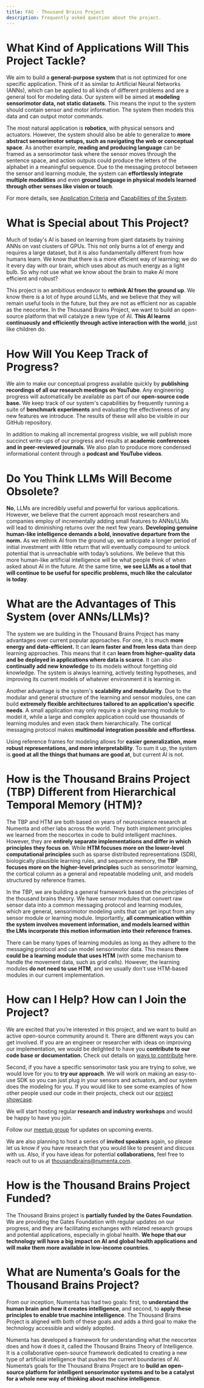 ```yaml
---
title: FAQ - Thousand Brains Project
description: Frequently asked question about the project.
---
```

# What Kind of Applications Will This Project Tackle?

We aim to build a **general-purpose system** that is not optimized for one specific application. Think of it as similar to Artificial Neural Networks (ANNs), which can be applied to all kinds of different problems and are a general tool for modeling data. Our system will be aimed at **modeling sensorimotor data, not static datasets**. This means the input to the system should contain sensor and motor information. The system then models this data and can output motor commands. 

The most natural application is **robotics**, with physical sensors and actuators. However, the system should also be able to generalize to **more abstract sensorimotor setups, such as navigating the web or conceptual space**. As another example, **reading and producing language** can be framed as a sensorimotor task where the sensor moves through the sentence space, and action outputs could produce the letters of the alphabet in a meaningful sequence. Due to the messaging protocol between the sensor and learning module, the system can **effortlessly integrate multiple modalities** and even **ground language in physical models learned through other senses like vision or touch**.

For more details, see [Application Criteria](application-criteria.md) and [Capabilities of the System](./vision-of-the-thousand-brains-project/capabilities-of-the-system.md).

# What is Special about This Project?

Much of today's AI is based on learning from giant datasets by training ANNs on vast clusters of GPUs. This not only burns a lot of energy and requires a large dataset, but it is also fundamentally different from how humans learn. We know that there is a more efficient way of learning; we do it every day with our brain, which uses about as much energy as a light bulb. So why not use what we know about the brain to make AI more efficient and robust?

This project is an ambitious endeavor to **rethink AI from the ground up**. We know there is a lot of hype around LLMs, and we believe that they will remain useful tools in the future, but they are not as efficient nor as capable as the neocortex. In the Thousand Brains Project, we want to build an open-source platform that will catalyze a new type of AI. **This AI learns continuously and efficiently through active interaction with the world**, just like children do. 

# How Will You Keep Track of Progress?

We aim to make our conceptual progress available quickly by **publishing recordings of all our research meetings on YouTube**. Any engineering progress will automatically be available as part of our **open-source code base.** We keep track of our system's capabilities by frequently running a suite of **benchmark experiments** and evaluating the effectiveness of any new features we introduce. The results of these will also be visible in our GitHub repository.

In addition to making all incremental progress visible, we will publish more succinct write-ups of our progress and results at **academic conferences and in peer-reviewed journals**. We also plan to produce more condensed informational content through a **podcast and YouTube videos**.

# Do You Think LLMs Will Become Obsolete?

**No**, LLMs are incredibly useful and powerful for various applications. However, we believe that the current approach most researchers and companies employ of incrementally adding small features to ANNs/LLMs will lead to diminishing returns over the next few years. **Developing genuine human-like intelligence demands a bold, innovative departure from the norm.** As we rethink AI from the ground up, we anticipate a longer period of initial investment with little return that will eventually compound to unlock potential that is unreachable with today’s solutions. We believe that this more human-like artificial intelligence will be what people think of when asked about AI in the future. At the same time, **we see LLMs as a tool that will continue to be useful for specific problems, much like the calculator is today**. 

# What are the Advantages of This System (over ANNs/LLMs)?

The system we are building in the Thousand Brains Project has many advantages over current popular approaches. For one, it is much **more energy and data-efficient.** It can **learn faster and from less data** than deep learning approaches. This means that it can **learn from higher-quality data and be deployed in applications where data is scarce**. It can also **continually add new knowledge** to its models without forgetting old knowledge. The system is always learning, actively testing hypotheses, and improving its current models of whatever environment it is learning in.

Another advantage is the system's **scalability and modularity**. Due to the modular and general structure of the learning and sensor modules, one can build **extremely flexible architectures tailored to an application's specific needs**. A small application may only require a single learning module to model it, while a large and complex application could use thousands of learning modules and even stack them hierarchically. The cortical messaging protocol makes **multimodal integration possible and effortless**.

Using reference frames for modeling allows for **easier generalization, more robust representations, and more interpretability**. To sum it up, the system is **good at all the things that humans are good at**, but current AI is not.

# How is the Thousand Brains Project (TBP) Different from Hierarchical Temporal Memory (HTM)?

The TBP and HTM are both based on years of neuroscience research at Numenta and other labs across the world. They both implement principles we learned from the neocortex in code to build intelligent machines. However, they are **entirely separate implementations and differ in which principles they focus on**. While **HTM focuses more on the lower-level computational principles** such as sparse distributed representations (SDR), biologically plausible learning rules, and sequence memory, the **TBP focuses more on the higher-level principles** such as sensorimotor learning, the cortical column as a general and repeatable modeling unit, and models structured by reference frames. 

In the TBP, we are building a general framework based on the principles of the thousand brains theory. We have sensor modules that convert raw sensor data into a common messaging protocol and learning modules, which are general, sensorimotor modeling units that can get input from any sensor module or learning module. Importantly, **all communication within the system involves movement information, and models learned within the LMs incorporate this motion information into their reference frames.** 

There can be many types of learning modules as long as they adhere to the messaging protocol and can model sensorimotor data. This means **there could be a learning module that uses HTM** (with some mechanism to handle the movement data, such as grid cells). However, the learning modules **do not need to use HTM**, and we usually don't use HTM-based modules in our current implementation.

# How can I Help? How can I Join the Project?

We are excited that you’re interested in this project, and we want to build an active open-source community around it. There are different ways you can get involved. If you are an engineer or researcher with ideas on improving our implementation, we would be delighted to have you **contribute to our code base or documentation.** Check out details on [ways to contribute](../contributing/ways-to-contribute-to-code.md) here. 

Second, if you have a specific sensorimotor task you are trying to solve, we would love for you to **try our approach**. We will work on making an easy-to-use SDK so you can just plug in your sensors and actuators, and our system does the modeling for you. If you would like to see some examples of how other people used our code in their projects, check out our [project showcase](../community/project-showcase.md). 

We will start hosting regular **research and industry workshops** and would be happy to have you join. 

Follow our [meetup group](https://www.meetup.com/thousand-brains-project/) for updates on upcoming events.

We are also planning to host a series of **invited speakers** again, so please let us know if you have research that you would like to present and discuss with us. Also, if you have ideas for potential **collaborations**, feel free to reach out to us at [thousandbrains@numenta.com](mailto:thousandbrains@numenta.com).

# How is the Thousand Brains Project Funded?

The Thousand Brains project is **partially funded by the Gates Foundation**. We are providing the Gates Foundation with regular updates on our progress, and they are facilitating exchanges with related research groups and potential applications, especially in global health. **We hope that our technology will have a big impact on AI and global health applications and will make them more available in low-income countries**.

# What are Numenta’s Goals for the Thousand Brains Project?

From our inception, Numenta has had two goals: first, to **understand the human brain and how it creates intelligence**, and second, to **apply these principles to enable true machine intelligence**. The Thousand Brains Project is aligned with both of these goals and adds a third goal to make the technology accessible and widely adopted.

Numenta has developed a framework for understanding what the neocortex does and how it does it, called the Thousand Brains Theory of Intelligence. It is a collaborative open-source framework dedicated to creating a new type of artificial intelligence that pushes the current boundaries of AI. Numenta’s goals for the Thousand Brains Project are to **build an open-source platform for intelligent sensorimotor systems and to be a catalyst for a whole new way of thinking about machine intelligence**.